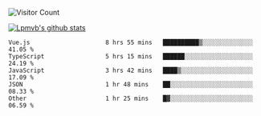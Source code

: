 ![Visitor Count](https://profile-counter.glitch.me/Lpmvb/count.svg)

[![Lpmvb's github stats](https://github-readme-stats.vercel.app/api?username=lpmvb&show_icons=true&title_color=fff&icon_color=79ff97&text_color=9f9f9f&bg_color=151515)](https://github.com/anuraghazra/github-readme-stats)

<!--
Here are some ideas to get you started:

- 🔭 I’m currently working on ...
- 🌱 I’m currently learning ...
- 👯 I’m looking to collaborate on ...
- 🤔 I’m looking for help with ...
- 💬 Ask me about ...
- 📫 How to reach me: ...
- 😄 Pronouns: ...
- ⚡ Fun fact: ...
-->

<!--START_SECTION:waka-->

```text
Vue.js                     8 hrs 55 mins   ██████████▒░░░░░░░░░░░░░░   41.05 %
TypeScript                 5 hrs 15 mins   ██████░░░░░░░░░░░░░░░░░░░   24.19 %
JavaScript                 3 hrs 42 mins   ████▒░░░░░░░░░░░░░░░░░░░░   17.09 %
JSON                       1 hr 48 mins    ██░░░░░░░░░░░░░░░░░░░░░░░   08.33 %
Other                      1 hr 25 mins    █▓░░░░░░░░░░░░░░░░░░░░░░░   06.59 %
```

<!--END_SECTION:waka-->
